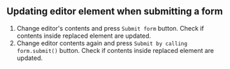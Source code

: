 ## Updating editor element when submitting a form

1. Change editor's contents and press `Submit form` button. Check if contents inside replaced element are updated.
1. Change editor contents again and press `Submit by calling form.submit()` button. Check if contents inside replaced element are updated.
